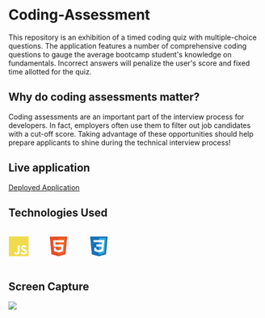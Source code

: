# Coding-Assessment

This repository is an exhibition of a timed coding quiz with multiple-choice questions. The application features a number of comprehensive coding questions to gauge the average bootcamp student's knowledge on fundamentals. Incorrect answers will penalize the user's score and fixed time allotted for the quiz.

## Why do coding assessments matter?

Coding assessments are an important part of the interview process for developers. In fact, employers often use them to filter out job candidates with a cut-off score. Taking advantage of these opportunities should help prepare applicants to shine during the technical interview process!

## Live application

[Deployed Application](https://c1flores.github.io/Coding-Assessment/)

## Technologies Used

<div style="display: inline_block"><br>
  <img height="40" align="center" alt="Chris-Js" height="30" width="40" src="https://raw.githubusercontent.com/devicons/devicon/master/icons/javascript/javascript-plain.svg">
 &nbsp;&nbsp;&nbsp;&nbsp;&nbsp;&nbsp;&nbsp;&nbsp;
<img height="40" align="center" alt="Chris-HTML" height="30" width="40" src="https://raw.githubusercontent.com/devicons/devicon/master/icons/html5/html5-original.svg">
 &nbsp;&nbsp;&nbsp;&nbsp;&nbsp;&nbsp;&nbsp;&nbsp;
<img height="40" align="center" alt="Chris-CSS" height="30" width="40" src="https://raw.githubusercontent.com/devicons/devicon/master/icons/css3/css3-original.svg">
  &nbsp;&nbsp;&nbsp;&nbsp;&nbsp;&nbsp;&nbsp;&nbsp;
</div>

</br>

## Screen Capture

![](https://user-images.githubusercontent.com/81927296/186826268-e388b365-52c4-4a12-93f9-ea4862cf9ce7.gif)
